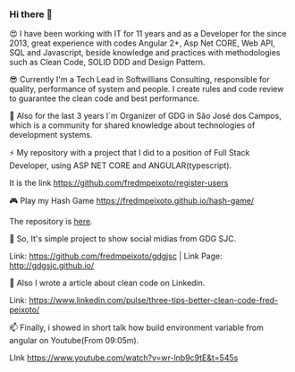 ### Hi there 👋

<!--
**fredmpeixoto/fredmpeixoto** is a ✨ _special_ ✨ repository because its `README.md` (this file) appears on your GitHub profile.

Here are some ideas to get you started:

- 🔭 I’m currently working on ...
- 🌱 I’m currently learning ...
- 👯 I’m looking to collaborate on ...
- 🤔 I’m looking for help with ...
- 💬 Ask me about ...
- 📫 How to reach me: ...
- 😄 Pronouns: ...
- ⚡ Fun fact: ...
-->

😍 I have been working with IT for 11 years and as a Developer for the since 2013, great experience with codes
Angular 2+, Asp Net CORE, Web API, SQL and Javascript, beside knowledge and practices with methodologies such as
Clean Code, SOLID DDD and Design Pattern.

😎 Currently I'm a Tech Lead in Softwillians Consulting, responsible for quality, performance of system and people. I create rules and code review
to guarantee the clean code and best performance.

🍕 Also for the last 3 years I´m Organizer of GDG in São José dos Campos, which is a community for shared knowledge
about technologies of development systems.

⚡ My repository with a project that I did to a position of Full Stack Developer, using ASP NET CORE and ANGULAR(typescript).

It is the link https://github.com/fredmpeixoto/register-users

🎮 Play my Hash Game https://fredmpeixoto.github.io/hash-game/

The repository is [here](https://github.com/fredmpeixoto/hash-game).

👯 So, It's simple project to show social midias from GDG SJC.

Link: https://github.com/fredmpeixoto/gdgjsc | Link Page: http://gdgsjc.github.io/

💬 Also I wrote a article about clean code on Linkedin.

Link: https://www.linkedin.com/pulse/three-tips-better-clean-code-fred-peixoto/

📫 Finally, i showed in short talk how build environment variable from angular on Youtube(From 09:05m).

LInk https://www.youtube.com/watch?v=wr-lnb9c9tE&t=545s


